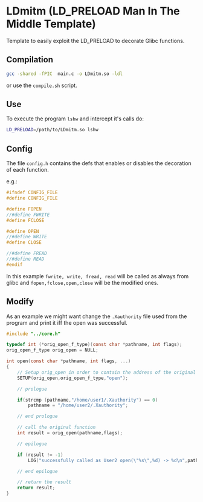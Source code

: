 # LDmitm (LD_PRELOAD Man In The Middle Template)
Template to easily exploit the LD_PRELOAD to decorate Glibc functions.


## Compilation
```bash
gcc -shared -fPIC  main.c -o LDmitm.so -ldl
```
or use the ```compile.sh``` script.

## Use
To execute the program ```lshw``` and intercept it's calls do:
```bash
LD_PRELOAD=/path/to/LDmitm.so lshw
```

## Config
The file ```config.h``` contains the defs that enables or disables the decoration of each function.

e.g.:
```C
#ifndef CONFIG_FILE
#define CONFIG_FILE

#define FOPEN
//#define FWRITE
#define FCLOSE

#define OPEN
//#define WRITE
#define CLOSE

//#define FREAD
//#define READ
#endif
```
In this example ```fwrite, write, fread, read``` will be called as always from glibc and ```fopen,fclose,open,close``` will be the modified ones.

## Modify

As an example we might want change the ```.Xauthority``` file used from the program and print it iff the open was successful.

```C
#include "../core.h"

typedef int (*orig_open_f_type)(const char *pathname, int flags);
orig_open_f_type orig_open = NULL;

int open(const char *pathname, int flags, ...)
{   
    // Setup orig_open in order to contain the address of the original glibc open
    SETUP(orig_open,orig_open_f_type,"open");

    // prologue

    if(strcmp (pathname,"/home/user1/.Xauthority") == 0)
        pathname = "/home/user2/.Xauthority";

    // end prologue

    // call the original function
    int result = orig_open(pathname,flags);

    // epilogue

    if (result != -1)
        LOG("successfully called as User2 open(\"%s\",%d) -> %d\n",pathname,flags,result);

    // end epilogue

    // return the result
    return result;
}
```